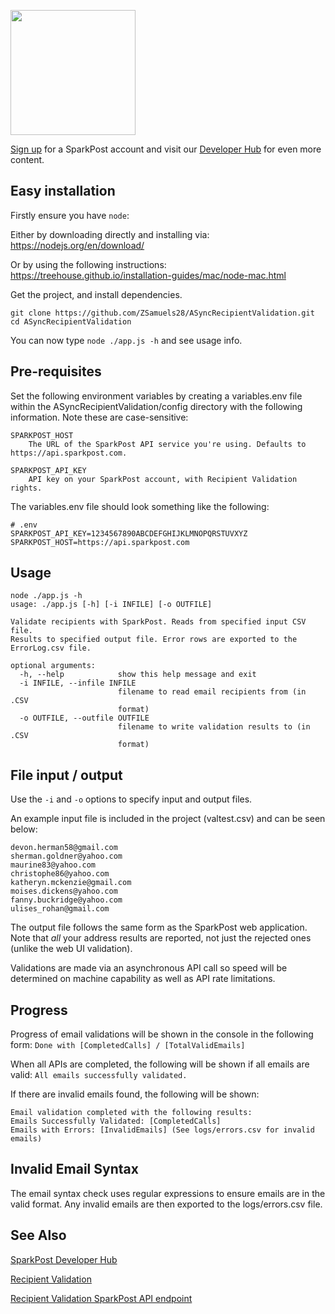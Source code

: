 <a href="https://www.sparkpost.com"><img src="https://www.sparkpost.com/sites/default/files/attachments/SparkPost_Logo_2-Color_Gray-Orange_RGB.svg" width="200px"/></a>

[Sign up](https://app.sparkpost.com/join?plan=free-0817?src=Social%20Media&sfdcid=70160000000pqBb&pc=GitHubSignUp&utm_source=github&utm_medium=social-media&utm_campaign=github&utm_content=sign-up) for a SparkPost account and visit our [Developer Hub](https://developers.sparkpost.com) for even more content.

## Easy installation

Firstly ensure you have `node`:

Either by downloading directly and installing via: https://nodejs.org/en/download/

Or by using the following instructions: https://treehouse.github.io/installation-guides/mac/node-mac.html

Get the project, and install dependencies.

```
git clone https://github.com/ZSamuels28/ASyncRecipientValidation.git
cd ASyncRecipientValidation
```

You can now type `node ./app.js -h` and see usage info.

## Pre-requisites

Set the following environment variables by creating a variables.env file within the ASyncRecipientValidation/config directory with the following information. Note these are case-sensitive:

```
SPARKPOST_HOST
    The URL of the SparkPost API service you're using. Defaults to https://api.sparkpost.com.

SPARKPOST_API_KEY
    API key on your SparkPost account, with Recipient Validation rights.
```

The variables.env file should look something like the following:
```
# .env
SPARKPOST_API_KEY=1234567890ABCDEFGHIJKLMNOPQRSTUVXYZ
SPARKPOST_HOST=https://api.sparkpost.com
```

## Usage

```
node ./app.js -h
usage: ./app.js [-h] [-i INFILE] [-o OUTFILE]

Validate recipients with SparkPost. Reads from specified input CSV file. 
Results to specified output file. Error rows are exported to the ErrorLog.csv file.

optional arguments:
  -h, --help            show this help message and exit
  -i INFILE, --infile INFILE
                        filename to read email recipients from (in .CSV
                        format)
  -o OUTFILE, --outfile OUTFILE
                        filename to write validation results to (in .CSV
                        format)
```

## File input / output

Use the `-i` and `-o` options to specify input and output files.

An example input file is included in the project (valtest.csv) and can be seen below:
```
devon.herman58@gmail.com
sherman.goldner@yahoo.com
maurine83@yahoo.com
christophe86@yahoo.com
katheryn.mckenzie@gmail.com
moises.dickens@yahoo.com
fanny.buckridge@yahoo.com
ulises_rohan@gmail.com
```

The output file follows the same form as the SparkPost web application. Note that
*all* your address results are reported, not just the rejected ones (unlike the web UI validation).

Validations are made via an asynchronous API call so speed will be determined on machine capability 
as well as API rate limitations.

## Progress

Progress of email validations will be shown in the console in the following form:
`Done with [CompletedCalls] / [TotalValidEmails]`

When all APIs are completed, the following will be shown if all emails are valid:
`All emails successfully validated.`

If there are invalid emails found, the following will be shown:
```
Email validation completed with the following results:
Emails Successfully Validated: [CompletedCalls]
Emails with Errors: [InvalidEmails] (See logs/errors.csv for invalid emails)
```

## Invalid Email Syntax

The email syntax check uses regular expressions to ensure emails are in the valid format. Any invalid emails are then exported to the logs/errors.csv file.

## See Also
[SparkPost Developer Hub](https://developers.sparkpost.com/)

[Recipient Validation](https://www.sparkpost.com/docs/tech-resources/recipient-validation-sparkpost/)

[Recipient Validation SparkPost API endpoint](https://developers.sparkpost.com/api/recipient-validation/)

